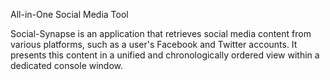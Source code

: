 All-in-One Social Media Tool

Social-Synapse is an application that retrieves social media content from various platforms, such as a user's Facebook and Twitter accounts. 
It presents this content in a unified and chronologically ordered view within a dedicated console window.
